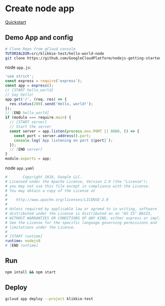 # Create node app
[Quickstart](`https://console.cloud.google.com/appengine?project=klikkie-test&folder&organizationId=397235973324&tutorial=nodejs_mvms_quickstart')


## Demo App and config
```sh
# Clone Repo from gCloud console
TUTORIALDIR=src/klikkie-test/hello-world-node
git clone https://github.com/GoogleCloudPlatform/nodejs-getting-started.git $TUTORIALDIR
```

node `app.js`:
```js
'use strict';
const express = require('express');
const app = express();
// [START hello_world]
// Say hello!
app.get('/', (req, res) => {
  res.status(200).send('Hello, world!');
});
// [END hello_world]
if (module === require.main) {
  // [START server]
  // Start the server
  const server = app.listen(process.env.PORT || 8080, () => {
    const port = server.address().port;
    console.log(`App listening on port ${port}`);
  });
  // [END server]
}
module.exports = app;
```

node `app.yaml`
```yaml
#       Copyright 2018, Google LLC.
# Licensed under the Apache License, Version 2.0 (the "License");
# you may not use this file except in compliance with the License.
# You may obtain a copy of the License at
#
#    http://www.apache.org/licenses/LICENSE-2.0
#
# Unless required by applicable law or agreed to in writing, software
# distributed under the License is distributed on an "AS IS" BASIS,
# WITHOUT WARRANTIES OR CONDITIONS OF ANY KIND, either express or implied.
# See the License for the specific language governing permissions and
# limitations under the License.
#
# [START runtime]
runtime: nodejs8
# [END runtime]
```

## Run
```sh
npm intall && npm start
```

## Deploy
```sh
gcloud app deploy --project klikkie-test
```